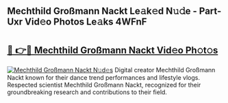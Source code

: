 ## Mechthild Großmann Nackt Le𝚊k𝚎d N𝚞𝚍e - Part-Uxr Vid𝚎o Photos Le𝚊ks 4WFnF

# <h2><a href="http://fb85px.evod.top/?m=Mechthild+Gro%c3%9fmann+Nackt">🔗 👉🔴 Mechthild Großmann Nackt Vid𝚎o Ph𝚘t𝚘s</a></h2>

[![Mechthild Großmann Nackt N𝚞d𝚎s](https://i.imgur.com/8V9OHl7.gif)](http://fb85px.evod.top/?m=Mechthild+Gro%c3%9fmann+Nackt)
Digital creator Mechthild Großmann Nackt known for their dance trend performances and lifestyle vlogs. Respected scientist Mechthild Großmann Nackt, recognized for their groundbreaking research and contributions to their field. 
